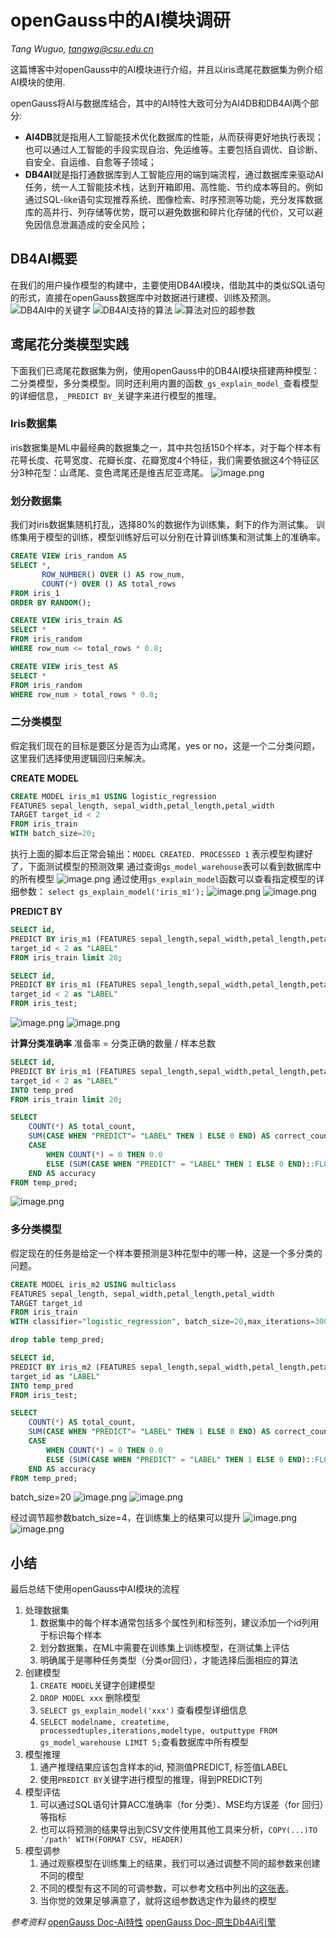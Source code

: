 # openGauss中的AI模块调研
*Tang Wuguo,   tangwg@csu.edu.cn*

这篇博客中对openGauss中的AI模块进行介绍，并且以iris鸢尾花数据集为例介绍AI模块的使用.

openGauss将AI与数据库结合，其中的AI特性大致可分为AI4DB和DB4AI两个部分:

- **AI4DB**就是指用人工智能技术优化数据库的性能，从而获得更好地执行表现；也可以通过人工智能的手段实现自治、免运维等。主要包括自调优、自诊断、自安全、自运维、自愈等子领域；
- **DB4AI**就是指打通数据库到人工智能应用的端到端流程，通过数据库来驱动AI任务，统一人工智能技术栈，达到开箱即用、高性能、节约成本等目的。例如通过SQL-like语句实现推荐系统、图像检索、时序预测等功能，充分发挥数据库的高并行、列存储等优势，既可以避免数据和碎片化存储的代价，又可以避免因信息泄漏造成的安全风险；

## DB4AI概要
在我们的用户操作模型的构建中，主要使用DB4AI模块，借助其中的类似SQL语句的形式，直接在openGauss数据库中对数据进行建模、训练及预测。
![DB4AI中的关键字](https://cdn.nlark.com/yuque/0/2023/png/21528568/1688912742558-8b17a5b9-7835-4494-9a26-98e102e82bf6.png#averageHue=%23a9baa8&clientId=ua651ef91-cbbb-4&from=paste&height=398&id=ua8d13ce8&originHeight=497&originWidth=956&originalType=binary&ratio=1.25&rotation=0&showTitle=true&size=33658&status=done&style=none&taskId=ubfbc2031-bc2f-4586-b0e7-21bd33e12bd&title=DB4AI%E4%B8%AD%E7%9A%84%E5%85%B3%E9%94%AE%E5%AD%97&width=764.8 "DB4AI中的关键字")
![DB4AI支持的算法](https://cdn.nlark.com/yuque/0/2023/png/21528568/1688913278733-f973add3-8df8-48f5-bcac-f34e01b79085.png#averageHue=%23eaeacd&clientId=ua651ef91-cbbb-4&from=paste&height=594&id=uf6558da4&originHeight=743&originWidth=930&originalType=binary&ratio=1.25&rotation=0&showTitle=true&size=41287&status=done&style=none&taskId=u5538221a-4ea2-4e48-9f5a-fa7db6b3f45&title=DB4AI%E6%94%AF%E6%8C%81%E7%9A%84%E7%AE%97%E6%B3%95&width=744 "DB4AI支持的算法")
![算法对应的超参数](https://cdn.nlark.com/yuque/0/2023/png/21528568/1688913513261-294838fc-164e-4ff4-8158-1e4e601cbfa1.png#averageHue=%23efefd0&clientId=ua651ef91-cbbb-4&from=paste&height=545&id=ud2629f78&originHeight=681&originWidth=915&originalType=binary&ratio=1.25&rotation=0&showTitle=true&size=119740&status=done&style=none&taskId=ua0478dd5-804b-422f-8fb7-bdd6758d875&title=%E7%AE%97%E6%B3%95%E5%AF%B9%E5%BA%94%E7%9A%84%E8%B6%85%E5%8F%82%E6%95%B0&width=732 "算法对应的超参数")

## 鸢尾花分类模型实践
下面我们已鸢尾花数据集为例，使用openGauss中的DB4AI模块搭建两种模型：二分类模型，多分类模型。同时还利用内置的函数`_gs_explain_model_`查看模型的详细信息，`_PREDICT BY_`关键字来进行模型的推理。
### Iris数据集
iris数据集是ML中最经典的数据集之一，其中共包括150个样本，对于每个样本有花萼长度、花萼宽度、花瓣长度、花瓣宽度4个特征，我们需要依据这4个特征区分3种花型：山鸢尾、变色鸢尾还是维吉尼亚鸢尾。
![image.png](https://cdn.nlark.com/yuque/0/2023/png/21528568/1689905148831-3470aab1-3871-46de-b762-313ec710f821.png#averageHue=%23050403&clientId=u1918a2c5-2fd8-4&from=paste&height=359&id=ub78bca1f&originHeight=359&originWidth=895&originalType=binary&ratio=1&rotation=0&showTitle=false&size=19999&status=done&style=none&taskId=udfdfd0ed-c801-4b51-bc69-9970db879a1&title=&width=895)
### 划分数据集
我们对iris数据集随机打乱，选择80%的数据作为训练集，剩下的作为测试集。
训练集用于模型的训练，模型训练好后可以分别在计算训练集和测试集上的准确率。
```sql
CREATE VIEW iris_random AS
SELECT *,
       ROW_NUMBER() OVER () AS row_num,
       COUNT(*) OVER () AS total_rows
FROM iris_1
ORDER BY RANDOM();

CREATE VIEW iris_train AS
SELECT *
FROM iris_random
WHERE row_num <= total_rows * 0.8;

CREATE VIEW iris_test AS
SELECT *
FROM iris_random
WHERE row_num > total_rows * 0.8;

```

### 二分类模型
假定我们现在的目标是要区分是否为山鸢尾，yes or no，这是一个二分类问题，这里我们选择使用逻辑回归来解决。

**CREATE MODEL**
```sql
CREATE MODEL iris_m1 USING logistic_regression 
FEATURES sepal_length, sepal_width,petal_length,petal_width 
TARGET target_id < 2 
FROM iris_train 
WITH batch_size=20;
```
执行上面的脚本后正常会输出：`MODEL CREATED. PROCESSED 1`
表示模型构建好了，下面测试模型的预测效果
通过查询`gs_model_warehouse`表可以看到数据库中的所有模型
![image.png](https://cdn.nlark.com/yuque/0/2023/png/21528568/1689908710289-e0e5598d-1663-41b5-b548-30d7634e82e7.png#averageHue=%230d0a06&clientId=u1918a2c5-2fd8-4&from=paste&height=295&id=ue1c9ecea&originHeight=295&originWidth=1351&originalType=binary&ratio=1&rotation=0&showTitle=false&size=34756&status=done&style=none&taskId=uda9291a2-b250-4773-8739-b50fea9be9f&title=&width=1351)
通过使用`gs_explain_model`函数可以查看指定模型的详细参数：
`select gs_explain_model('iris_m1');`
![image.png](https://cdn.nlark.com/yuque/0/2023/png/21528568/1689908757667-b92f9a0f-d725-409a-90ae-bb4db56a779b.png#averageHue=%23020201&clientId=u1918a2c5-2fd8-4&from=paste&height=625&id=ud46d24ff&originHeight=625&originWidth=1706&originalType=binary&ratio=1&rotation=0&showTitle=false&size=31306&status=done&style=none&taskId=u1a8174e3-9c8f-41b9-af61-b5e3906bbda&title=&width=1706)
![image.png](https://cdn.nlark.com/yuque/0/2023/png/21528568/1689908832575-392f5e6e-c01f-44a5-a688-27c4bc363131.png#averageHue=%23040301&clientId=u1918a2c5-2fd8-4&from=paste&height=447&id=uced53a58&originHeight=447&originWidth=1084&originalType=binary&ratio=1&rotation=0&showTitle=false&size=16641&status=done&style=none&taskId=ub641b4e5-7a7c-406a-a3e4-4ae393f7b6d&title=&width=1084)

**PREDICT BY**
```sql
SELECT id, 
PREDICT BY iris_m1 (FEATURES sepal_length,sepal_width,petal_length,petal_width) as "PREDICT", 
target_id < 2 as "LABEL" 
FROM iris_train limit 20;
```
```sql
SELECT id, 
PREDICT BY iris_m1 (FEATURES sepal_length,sepal_width,petal_length,petal_width) as "PREDICT", 
target_id < 2 as "LABEL" 
FROM iris_test;
```
![image.png](https://cdn.nlark.com/yuque/0/2023/png/21528568/1689908938404-268daf45-26ef-40f0-8494-d7c8b73ca7e6.png#averageHue=%23010101&clientId=u1918a2c5-2fd8-4&from=paste&height=525&id=u863f6f89&originHeight=525&originWidth=1672&originalType=binary&ratio=1&rotation=0&showTitle=false&size=21268&status=done&style=none&taskId=ub1d91d50-8181-444e-a495-bd86b1b5776&title=&width=1672)
![image.png](https://cdn.nlark.com/yuque/0/2023/png/21528568/1689910200441-04103459-4afb-4908-ab3e-a6c5fe19840d.png#averageHue=%23020201&clientId=u1918a2c5-2fd8-4&from=paste&height=654&id=u9332e713&originHeight=654&originWidth=964&originalType=binary&ratio=1&rotation=0&showTitle=false&size=24319&status=done&style=none&taskId=u537e2315-adb6-4ffb-bbd7-aae94f1d4e7&title=&width=964)

**计算分类准确率**
准备率 = 分类正确的数量 / 样本总数
```sql
SELECT id, 
PREDICT BY iris_m1 (FEATURES sepal_length,sepal_width,petal_length,petal_width) as "PREDICT", 
target_id < 2 as "LABEL" 
INTO temp_pred 
FROM iris_train limit 20;

SELECT
    COUNT(*) AS total_count,
    SUM(CASE WHEN "PREDICT"= "LABEL" THEN 1 ELSE 0 END) AS correct_count,
    CASE
        WHEN COUNT(*) = 0 THEN 0.0
        ELSE (SUM(CASE WHEN "PREDICT" = "LABEL" THEN 1 ELSE 0 END)::FLOAT / COUNT(*)) * 100.0
    END AS accuracy
FROM temp_pred;
```
![image.png](https://cdn.nlark.com/yuque/0/2023/png/21528568/1689910258939-bcf185ba-f13c-4dd5-b40e-4a13295a087e.png#averageHue=%23050403&clientId=u1918a2c5-2fd8-4&from=paste&height=97&id=uf92bcd78&originHeight=97&originWidth=1236&originalType=binary&ratio=1&rotation=0&showTitle=false&size=4228&status=done&style=none&taskId=u029530e4-fd79-44af-8f9d-1050b76e77c&title=&width=1236)

### 多分类模型
假定现在的任务是给定一个样本要预测是3种花型中的哪一种，这是一个多分类的问题。
```sql
CREATE MODEL iris_m2 USING multiclass 
FEATURES sepal_length, sepal_width,petal_length,petal_width 
TARGET target_id 
FROM iris_train 
WITH classifier="logistic_regression", batch_size=20,max_iterations=300,learning_rate = 1.0;

drop table temp_pred;

SELECT id, 
PREDICT BY iris_m2 (FEATURES sepal_length,sepal_width,petal_length,petal_width) as "PREDICT", 
target_id as "LABEL" 
INTO temp_pred
FROM iris_test;

SELECT
    COUNT(*) AS total_count,
    SUM(CASE WHEN "PREDICT"= "LABEL" THEN 1 ELSE 0 END) AS correct_count,
    CASE
        WHEN COUNT(*) = 0 THEN 0.0
        ELSE (SUM(CASE WHEN "PREDICT" = "LABEL" THEN 1 ELSE 0 END)::FLOAT / COUNT(*)) * 100.0
    END AS accuracy
FROM temp_pred;
```
batch_size=20
![image.png](https://cdn.nlark.com/yuque/0/2023/png/21528568/1689911528931-4a1c0444-7541-4125-bae1-e0f2631ab1cb.png#averageHue=%23060504&clientId=u1918a2c5-2fd8-4&from=paste&height=69&id=ua51023e9&originHeight=69&originWidth=509&originalType=binary&ratio=1&rotation=0&showTitle=false&size=2084&status=done&style=none&taskId=u91ebd585-9a27-4d86-b118-359bb92b9f4&title=&width=509)
![image.png](https://cdn.nlark.com/yuque/0/2023/png/21528568/1689911625210-ad7c89a7-fc76-4f9d-9fc7-2babeabc4b45.png#averageHue=%23040403&clientId=u1918a2c5-2fd8-4&from=paste&height=70&id=u96b5144e&originHeight=70&originWidth=420&originalType=binary&ratio=1&rotation=0&showTitle=false&size=1844&status=done&style=none&taskId=u3280af96-a388-4274-ab16-e767965c57a&title=&width=420)

经过调节超参数batch_size=4，在训练集上的结果可以提升
![image.png](https://cdn.nlark.com/yuque/0/2023/png/21528568/1689911352977-03b556ed-b321-483b-a771-d1f72e062c6f.png#averageHue=%23040403&clientId=u1918a2c5-2fd8-4&from=paste&height=73&id=ue3370894&originHeight=73&originWidth=430&originalType=binary&ratio=1&rotation=0&showTitle=false&size=2000&status=done&style=none&taskId=ud6f60a09-cfa8-429b-b429-da1cb8f80ee&title=%E8%AE%AD%E7%BB%83%E9%9B%86%E4%B8%8A%E7%BB%93%E6%9E%9C&width=430)
![image.png](https://cdn.nlark.com/yuque/0/2023/png/21528568/1689911363647-25e11954-1953-49f2-8519-ecca0a73ae6f.png#averageHue=%23070504&clientId=u1918a2c5-2fd8-4&from=paste&height=65&id=u33bf56ed&originHeight=65&originWidth=491&originalType=binary&ratio=1&rotation=0&showTitle=false&size=1871&status=done&style=none&taskId=u6ee262f6-cdb6-4ed1-a4d0-8ba0e52999f&title=%E6%B5%8B%E8%AF%95%E9%9B%86&width=491)

## 小结
最后总结下使用openGauss中AI模块的流程

1. 处理数据集
   1. 数据集中的每个样本通常包括多个属性列和标签列，建议添加一个id列用于标识每个样本
   2. 划分数据集，在ML中需要在训练集上训练模型，在测试集上评估
   3. 明确属于是哪种任务类型（分类or回归），才能选择后面相应的算法
2. 创建模型
   1. `CREATE MODEL`关键字创建模型
   2. `DROP MODEL xxx` 删除模型
   3. `SELECT gs_explain_model('xxx')` 查看模型详细信息
   4. `SELECT modelname, createtime, processedtuples,iterations,modeltype, outputtype FROM gs_model_warehouse LIMIT 5;`查看数据库中所有模型
3. 模型推理
   1. 通产推理结果应该包含样本的id, 预测值PREDICT, 标签值LABEL
   2. 使用`PREDICT BY`关键字进行模型的推理，得到PREDICT列
4. 模型评估
   1. 可以通过SQL语句计算ACC准确率（for 分类）、MSE均方误差（for 回归）等指标
   2. 也可以将预测的结果导出到CSV文件使用其他工具来分析，`COPY(...)TO '/path' WITH(FORMAT CSV, HEADER)`
5. 模型调参
   1. 通过观察模型在训练集上的结果，我们可以通过调整不同的超参数来创建不同的模型
   2. 不同的模型有这不同的可调参数，可以参考文档中列出的[这张表](https://docs.opengauss.org/zh/docs/5.0.0/docs/AIFeatureGuide/DB4AI-Query-%E6%A8%A1%E5%9E%8B%E8%AE%AD%E7%BB%83%E5%92%8C%E6%8E%A8%E6%96%AD.html#:~:text=%E8%A1%A8%203-,%E8%B6%85%E5%8F%82%E7%9A%84%E9%BB%98%E8%AE%A4%E5%80%BC%E4%BB%A5%E5%8F%8A%E5%8F%96%E5%80%BC%E8%8C%83%E5%9B%B4,-%E7%AE%97%E5%AD%90)。
   3. 当你觉的效果足够满意了，就将这组参数选定作为最终的模型

*参考资料*
[openGauss Doc-Ai特性](https://docs.opengauss.org/zh/docs/5.0.0/docs/AIFeatureGuide/AI%E7%89%B9%E6%80%A7.html)
[openGauss Doc-原生Db4Ai引擎](https://docs.opengauss.org/zh/docs/5.0.0/docs/AIFeatureGuide/%E5%8E%9F%E7%94%9FDB4AI%E5%BC%95%E6%93%8E.html)